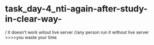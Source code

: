 # task_day-4_nti-again-after-study-in-clear-way-
/ it doesn't work witout live server   //any person run it without live server >>>>you waste your time
